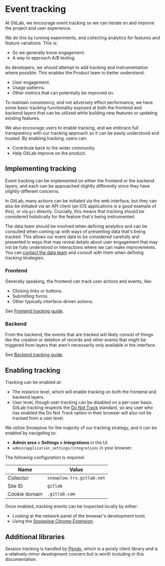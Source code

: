 # Event tracking

At GitLab, we encourage event tracking so we can iterate on and improve the project and user experience.

We do this by running experiments, and collecting analytics for features and feature variations. This is:

- So we generally know engagement.
- A way to approach A/B testing.

As developers, we should attempt to add tracking and instrumentation where possible. This enables the Product team to better understand:

- User engagement.
- Usage patterns.
- Other metrics that can potentially be improved on.

To maintain consistency, and not adversely effect performance, we have some basic tracking functionality exposed at both the frontend and backend layers that can be utilized while building new features or updating existing features.

We also encourage users to enable tracking, and we embrace full transparency with our tracking approach so it can be easily understood and trusted. By enabling tracking, users can:

- Contribute back to the wider community.
- Help GitLab improve on the product.

## Implementing tracking

Event tracking can be implemented on either the frontend or the backend layers, and each can be approached slightly differently since they have slightly different concerns.

In GitLab, many actions can be initiated via the web interface, but they can also be initiated via an API client (an iOS applications is a good example of this), or via `git` directly. Crucially, this means that tracking should be considered holistically for the feature that's being instrumented.

The data team should be involved when defining analytics and can be consulted when coming up with ways of presenting data that's being tracked. This allows our event data to be considered carefully and presented in ways that may reveal details about user engagement that may not be fully understood or interactions where we can make improvements. You can [contact the data team](https://about.gitlab.com/handbook/business-ops/data-team/#contact-us) and consult with them when defining tracking strategies.

### Frontend

Generally speaking, the frontend can track user actions and events, like:

- Clicking links or buttons.
- Submitting forms.
- Other typically interface-driven actions.

See [Frontend tracking guide](frontend.md).

### Backend

From the backend, the events that are tracked will likely consist of things like the creation or deletion of records and other events that might be triggered from layers that aren't necessarily only available in the interface.

See [Backend tracking guide](backend.md).

## Enabling tracking

Tracking can be enabled at:

- The instance level, which will enable tracking on both the frontend and backend layers.
- User level, though user tracking can be disabled on a per-user basis. GitLab tracking respects the [Do Not Track](https://www.eff.org/issues/do-not-track) standard, so any user who has enabled the Do Not Track option in their browser will also not be tracked from a user level.

We utilize Snowplow for the majority of our tracking strategy, and it can be enabled by navigating to:

- **Admin area > Settings > Integrations** in the UI.
- `admin/application_settings/integrations` in your browser.

The following configuration is required:

| Name          | Value                     |
| ------------- | ------------------------- |
| Collector     | `snowplow.trx.gitlab.net` |
| Site ID       | `gitlab`                  |
| Cookie domain | `.gitlab.com`             |

Once enabled, tracking events can be inspected locally by either:

- Looking at the network panel of the browser's development tools
- Using the [Snowplow Chrome Extension](https://chrome.google.com/webstore/detail/snowplow-inspector/maplkdomeamdlngconidoefjpogkmljm).

## Additional libraries

Session tracking is handled by [Pendo](https://www.pendo.io/), which is a purely client library and is a relatively minor development concern but is worth including in this documentation.
